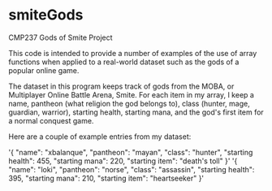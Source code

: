 # smiteGods
CMP237 Gods of Smite Project

This code is intended to provide a number of examples of the use of array functions when applied to a real-world dataset such as the gods of a popular online game.

The dataset in this program keeps track of gods from the MOBA, or Multiplayer Online Battle Arena, Smite. For each item in my array, I keep a name, pantheon (what religion the god belongs to), class (hunter, mage, guardian, warrior), starting health, starting mana, and the god's first item for a normal conquest game.

Here are a couple of example entries from my dataset:

'{ "name": "xbalanque", "pantheon": "mayan", "class": "hunter", "starting health": 455, "starting mana": 220, "starting item": "death's toll" }'
'{ "name": "loki", "pantheon": "norse", "class": "assassin", "starting health": 395, "starting mana": 210, "starting item": "heartseeker" }'
